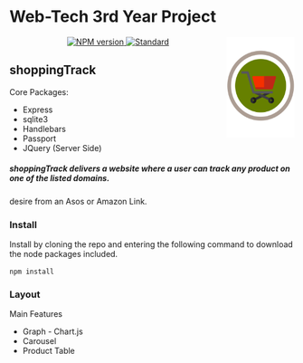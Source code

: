 # Web-Tech 3rd Year Project

<img align="right" width="120" height="178"
     title="Size Limit logo" src="/site/public/images/logo.svg">
     
<div align="center">
  <!-- Stability -->

  <!-- NPM version -->
  <a href="">
    <img src="https://img.shields.io/npm/v/choo.svg?style=flat-square"
      alt="NPM version" />
  </a>

  <!-- Standard -->
  <a href="">
    <img src="https://img.shields.io/badge/code%20style-standard-brightgreen.svg?style=flat-square"
      alt="Standard" />
  </a>
</div>


## shoppingTrack
Core Packages:

* Express
* sqlite3
* Handlebars
* Passport
* JQuery (Server Side)

##### shoppingTrack delivers a website where a user can track any product on one of the listed domains.

desire from an Asos or Amazon Link. 

### Install
Install by cloning the repo and entering the following command to download the node packages included.

```
npm install
```

### Layout

Main Features

* Graph - Chart.js
* Carousel
* Product Table
